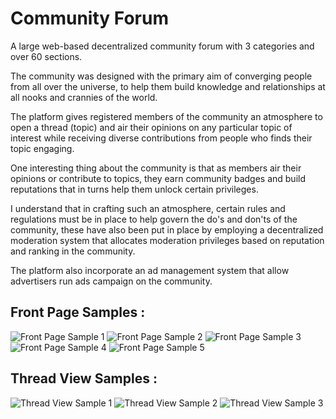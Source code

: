# Community Forum 
A large web-based decentralized community forum with 3 categories and over 60 sections.

The community was designed with the primary aim of converging people from all over the universe, to help them build knowledge and relationships at all nooks and crannies of the world.

The platform gives registered members of the community an atmosphere to open a thread (topic) and air their opinions on any particular topic of interest while receiving diverse contributions from people who finds their topic engaging.   

One interesting thing about the community is that as members air their opinions or contribute to topics, they earn community badges and build reputations that in turns help them unlock certain privileges.

I understand that in crafting such an atmosphere, certain rules and regulations must be in place to help govern the do's and don'ts of the community, these have also been put in place by employing a decentralized moderation system that allocates moderation privileges based on reputation and ranking in the community.

The platform also incorporate an ad management system that allow advertisers run ads campaign on the community.

## Front Page Samples :
<img src="https://github.com/euroadams/euroadams/blob/master/assets/public/work-samples/cf-fp-1.jpg" alt="Front Page Sample 1" width="auto" height="auto"/>

<img src="https://github.com/euroadams/euroadams/blob/master/assets/public/work-samples/cf-fp-2.jpg" alt="Front Page Sample 2" width="auto" height="auto"/>

<img src="https://github.com/euroadams/euroadams/blob/master/assets/public/work-samples/cf-fp-3.jpg" alt="Front Page Sample 3" width="auto" height="auto"/>

<img src="https://github.com/euroadams/euroadams/blob/master/assets/public/work-samples/cf-fp-4.jpg" alt="Front Page Sample 4" width="auto" height="auto"/>

<img src="https://github.com/euroadams/euroadams/blob/master/assets/public/work-samples/cf-fp-5.jpg" alt="Front Page Sample 5" width="auto" height="auto"/>


## Thread View Samples :
<img src="https://github.com/euroadams/euroadams/blob/master/assets/public/work-samples/cf-post-1.jpg" alt="Thread View Sample 1" width="auto" height="auto"/>

<img src="https://github.com/euroadams/euroadams/blob/master/assets/public/work-samples/cf-post-2.jpg" alt="Thread View Sample 2" width="auto" height="auto"/>

<img src="https://github.com/euroadams/euroadams/blob/master/assets/public/work-samples/cf-post-3.jpg" alt="Thread View Sample 3" width="auto" height="auto"/>



